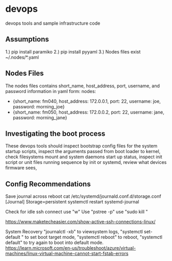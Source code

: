# devops
devops tools and sample infrastructure code

## Assumptions
1.) pip install paramiko
2.) pip install pyyaml
3.) Nodes files exist ~/.nodes/*.yaml

## Nodes Files
The nodes files contains short_name, host_address, port, username, and password information in yaml form:
nodes:
 - {short_name: fm040, host_address: 172.0.0.1, port: 22, username: joe, password: morning_joe}
 - {short_name: fm050, host_address: 172.0.0.2, port: 22, username: jane, password: morning_jane}

## Investigating the boot process
These devops tools should inspect bootstrap config files for the system startup scripts, inspect the arguments passed from boot loader to kernel, check filesystems mount and system daemons start up status, inspect init script or unit files running sequence by init or systemd, review what devices firmware sees, 

## Config Recommendations
Save journal across reboot
cat /etc/systemd/journald.conf.d/storage.conf 
[Journal]
Storage=persistent
systemctl restart systemd-journal

Check for idle ssh connect
use "w"
Use "pstree -p"
use "sudo kill <PID>"

https://www.maketecheasier.com/show-active-ssh-connections-linux/


System Recovery
"journalctl -xb" to viewsystem logs, "systemctl set-default <target>" to set boot target mode, "systemctl reboot" to reboot, "systemctl default" to try again to boot into default mode.
https://learn.microsoft.com/en-us/troubleshoot/azure/virtual-machines/linux-virtual-machine-cannot-start-fstab-errors


